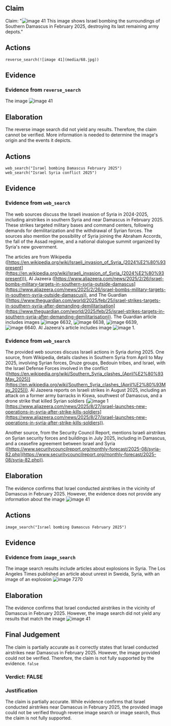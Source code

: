 ## Claim
Claim: "![image 41](media/68.jpg) This image shows Israel bombing the surroundings of Southern Damascus in February 2025, destroying its last remaining army depots."

## Actions
```
reverse_search(![image 41](media/68.jpg))
```

## Evidence
### Evidence from `reverse_search`
The image ![image 41](media/68.jpg)

## Elaboration
The reverse image search did not yield any results. Therefore, the claim cannot be verified. More information is needed to determine the image's origin and the events it depicts.


## Actions
```
web_search("Israel bombing Damascus February 2025")
web_search("Israel Syria conflict 2025")
```

## Evidence
### Evidence from `web_search`
The web sources discuss the Israeli invasion of Syria in 2024-2025, including airstrikes in southern Syria and near Damascus in February 2025. These strikes targeted military bases and command centers, following demands for demilitarization and the withdrawal of Syrian forces. The sources also mention the possibility of Syria joining the Abraham Accords, the fall of the Assad regime, and a national dialogue summit organized by Syria's new government.

The articles are from Wikipedia ([https://en.wikipedia.org/wiki/Israeli_invasion_of_Syria_(2024%E2%80%93present](https://en.wikipedia.org/wiki/Israeli_invasion_of_Syria_(2024%E2%80%93present))), Al Jazeera ([https://www.aljazeera.com/news/2025/2/26/israel-bombs-military-targets-in-southern-syria-outside-damascus](https://www.aljazeera.com/news/2025/2/26/israel-bombs-military-targets-in-southern-syria-outside-damascus)), and The Guardian ([https://www.theguardian.com/world/2025/feb/25/israel-strikes-targets-in-southern-syria-after-demanding-demilitarisation](https://www.theguardian.com/world/2025/feb/25/israel-strikes-targets-in-southern-syria-after-demanding-demilitarisation)). The Guardian article includes images ![image 6632](media/2025-08-29_20-01-1756497672-769736.jpg), ![image 6638](media/2025-08-29_20-01-1756497676-613184.jpg), ![image 6639](media/2025-08-29_20-01-1756497677-014883.jpg), ![image 6640](media/2025-08-29_20-01-1756497677-450976.jpg). Al Jazeera's article includes image ![image 1](media/0.jpg).


### Evidence from `web_search`
The provided web sources discuss Israeli actions in Syria during 2025. One source, from Wikipedia, details clashes in Southern Syria from April to May 2025, involving Syrian forces, Druze groups, Bedouin tribes, and Israel, with the Israel Defense Forces involved in the conflict ([https://en.wikipedia.org/wiki/Southern_Syria_clashes_(April%E2%80%93May_2025)](https://en.wikipedia.org/wiki/Southern_Syria_clashes_(April%E2%80%93May_2025))). Al Jazeera reports on Israeli strikes in August 2025, including an attack on a former army barracks in Kiswa, southwest of Damascus, and a drone strike that killed Syrian soldiers (![image 1](media/0.jpg) [https://www.aljazeera.com/news/2025/8/27/israel-launches-new-operations-in-syria-after-strike-kills-soldiers](https://www.aljazeera.com/news/2025/8/27/israel-launches-new-operations-in-syria-after-strike-kills-soldiers)).

Another source, from the Security Council Report, mentions Israeli airstrikes on Syrian security forces and buildings in July 2025, including in Damascus, and a ceasefire agreement between Israel and Syria ([https://www.securitycouncilreport.org/monthly-forecast/2025-08/syria-82.php](https://www.securitycouncilreport.org/monthly-forecast/2025-08/syria-82.php)).


## Elaboration
The evidence confirms that Israel conducted airstrikes in the vicinity of Damascus in February 2025. However, the evidence does not provide any information about the image ![image 41](media/68.jpg)

## Actions
```
image_search("Israel bombing Damascus February 2025")
```

## Evidence
### Evidence from `image_search`
The image search results include articles about explosions in Syria. The Los Angeles Times published an article about unrest in Sweida, Syria, with an image of an explosion ![image 7270](media/2025-08-29_21-20-1756502436-403169.jpg)

## Elaboration
The evidence confirms that Israel conducted airstrikes in the vicinity of Damascus in February 2025. However, the image search did not yield any results that match the image ![image 41](media/68.jpg)

## Final Judgement
The claim is partially accurate as it correctly states that Israel conducted airstrikes near Damascus in February 2025. However, the image provided could not be verified. Therefore, the claim is not fully supported by the evidence. `false`

### Verdict: FALSE

### Justification
The claim is partially accurate. While evidence confirms that Israel conducted airstrikes near Damascus in February 2025, the provided image could not be verified through reverse image search or image search, thus the claim is not fully supported.
